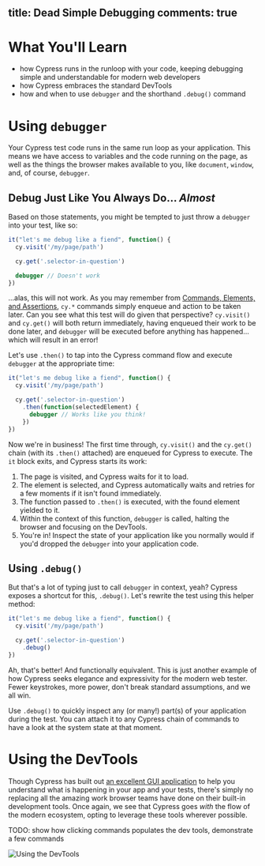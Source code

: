 title: Dead Simple Debugging
comments: true
---

# What You'll Learn

- how Cypress runs in the runloop with your code, keeping debugging simple and understandable for modern web developers
- how Cypress embraces the standard DevTools
- how and when to use `debugger` and the shorthand `.debug()` command

# Using `debugger`

Your Cypress test code runs in the same run loop as your application. This means we have access to variables and the code running on the page, as well as the things the browser makes available to you, like `document`, `window`, and, of course, `debugger`.

## Debug Just Like You Always Do... _Almost_

Based on those statements, you might be tempted to just throw a `debugger` into your test, like so:

```js
it("let's me debug like a fiend", function() {
  cy.visit('/my/page/path')

  cy.get('.selector-in-question')

  debugger // Doesn't work
})
```

...alas, this will not work. As you may remember from [Commands, Elements, and Assertions](/guides/cypress-basics/commands-elements-and-assertions.html), `cy.*` commands simply enqueue and action to be taken later. Can you see what this test will do given that perspective? `cy.visit()` and `cy.get()` will both return immediately, having enqueued their work to be done later, and `debugger` will be executed before anything has happened... which will result in an error!

Let's use `.then()` to tap into the Cypress command flow and execute `debugger` at the appropriate time:

```js
it("let's me debug like a fiend", function() {
  cy.visit('/my/page/path')

  cy.get('.selector-in-question')
    .then(function(selectedElement) {
      debugger // Works like you think!
    })
})
```

Now we're in business! The first time through, `cy.visit()` and the `cy.get()` chain (with its `.then()` attached) are enqueued for Cypress to execute. The `it` block exits, and Cypress starts its work:

1. The page is visited, and Cypress waits for it to load.
2. The element is selected, and Cypress automatically waits and retries for a few moments if it isn't found immediately.
3. The function passed to `.then()` is executed, with the found element yielded to it.
4. Within the context of this function, `debugger` is called, halting the browser and focusing on the DevTools.
5. You're in! Inspect the state of your application like you normally would if you'd dropped the `debugger` into your application code.

## Using `.debug()`

But that's a lot of typing just to call `debugger` in context, yeah? Cypress exposes a shortcut for this, `.debug()`. Let's rewrite the test using this helper method:

```js
it("let's me debug like a fiend", function() {
  cy.visit('/my/page/path')

  cy.get('.selector-in-question')
    .debug()
})
```

Ah, that's better! And functionally equivalent. This is just another example of how Cypress seeks elegance and expressivity for the modern web tester. Fewer keystrokes, more power, don't break standard assumptions, and we all win.

Use `.debug()` to quickly inspect any (or many!) part(s) of your application during the test. You can attach it to any Cypress chain of commands to have a look at the system state at that moment.

# Using the DevTools

Though Cypress has built out [an excellent GUI application](/guides/cypress-basics/overview-of-the-gui-tool.html) to help you understand what is happening in your app and your tests, there's simply no replacing all the amazing work browser teams have done on their built-in development tools. Once again, we see that Cypress goes _with_ the flow of the modern ecosystem, opting to leverage these tools wherever possible.

TODO: show how clicking commands populates the dev tools, demonstrate a few commands

![Using the DevTools](http://placehold.it/1920x1080)
